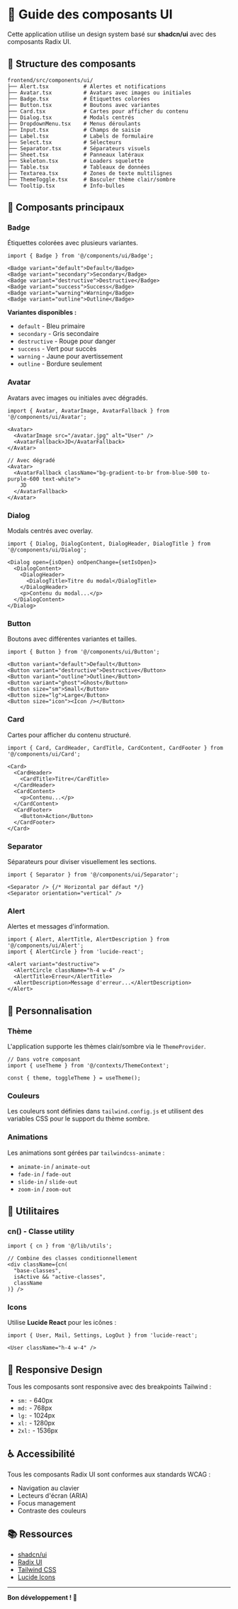 # 🎨 Guide des composants UI

Cette application utilise un design system basé sur **shadcn/ui** avec des composants Radix UI.

## 📁 Structure des composants

```
frontend/src/components/ui/
├── Alert.tsx           # Alertes et notifications
├── Avatar.tsx          # Avatars avec images ou initiales
├── Badge.tsx           # Étiquettes colorées
├── Button.tsx          # Boutons avec variantes
├── Card.tsx            # Cartes pour afficher du contenu
├── Dialog.tsx          # Modals centrés
├── DropdownMenu.tsx    # Menus déroulants
├── Input.tsx           # Champs de saisie
├── Label.tsx           # Labels de formulaire
├── Select.tsx          # Sélecteurs
├── Separator.tsx       # Séparateurs visuels
├── Sheet.tsx           # Panneaux latéraux
├── Skeleton.tsx        # Loaders squelette
├── Table.tsx           # Tableaux de données
├── Textarea.tsx        # Zones de texte multilignes
├── ThemeToggle.tsx     # Basculer thème clair/sombre
└── Tooltip.tsx         # Info-bulles
```

## 🎯 Composants principaux

### Badge

Étiquettes colorées avec plusieurs variantes.

```tsx
import { Badge } from '@/components/ui/Badge';

<Badge variant="default">Default</Badge>
<Badge variant="secondary">Secondary</Badge>
<Badge variant="destructive">Destructive</Badge>
<Badge variant="success">Success</Badge>
<Badge variant="warning">Warning</Badge>
<Badge variant="outline">Outline</Badge>
```

**Variantes disponibles :**
- `default` - Bleu primaire
- `secondary` - Gris secondaire
- `destructive` - Rouge pour danger
- `success` - Vert pour succès
- `warning` - Jaune pour avertissement
- `outline` - Bordure seulement

### Avatar

Avatars avec images ou initiales avec dégradés.

```tsx
import { Avatar, AvatarImage, AvatarFallback } from '@/components/ui/Avatar';

<Avatar>
  <AvatarImage src="/avatar.jpg" alt="User" />
  <AvatarFallback>JD</AvatarFallback>
</Avatar>

// Avec dégradé
<Avatar>
  <AvatarFallback className="bg-gradient-to-br from-blue-500 to-purple-600 text-white">
    JD
  </AvatarFallback>
</Avatar>
```

### Dialog

Modals centrés avec overlay.

```tsx
import { Dialog, DialogContent, DialogHeader, DialogTitle } from '@/components/ui/Dialog';

<Dialog open={isOpen} onOpenChange={setIsOpen}>
  <DialogContent>
    <DialogHeader>
      <DialogTitle>Titre du modal</DialogTitle>
    </DialogHeader>
    <p>Contenu du modal...</p>
  </DialogContent>
</Dialog>
```

### Button

Boutons avec différentes variantes et tailles.

```tsx
import { Button } from '@/components/ui/Button';

<Button variant="default">Default</Button>
<Button variant="destructive">Destructive</Button>
<Button variant="outline">Outline</Button>
<Button variant="ghost">Ghost</Button>
<Button size="sm">Small</Button>
<Button size="lg">Large</Button>
<Button size="icon"><Icon /></Button>
```

### Card

Cartes pour afficher du contenu structuré.

```tsx
import { Card, CardHeader, CardTitle, CardContent, CardFooter } from '@/components/ui/Card';

<Card>
  <CardHeader>
    <CardTitle>Titre</CardTitle>
  </CardHeader>
  <CardContent>
    <p>Contenu...</p>
  </CardContent>
  <CardFooter>
    <Button>Action</Button>
  </CardFooter>
</Card>
```

### Separator

Séparateurs pour diviser visuellement les sections.

```tsx
import { Separator } from '@/components/ui/Separator';

<Separator /> {/* Horizontal par défaut */}
<Separator orientation="vertical" />
```

### Alert

Alertes et messages d'information.

```tsx
import { Alert, AlertTitle, AlertDescription } from '@/components/ui/Alert';
import { AlertCircle } from 'lucide-react';

<Alert variant="destructive">
  <AlertCircle className="h-4 w-4" />
  <AlertTitle>Erreur</AlertTitle>
  <AlertDescription>Message d'erreur...</AlertDescription>
</Alert>
```

## 🎨 Personnalisation

### Thème

L'application supporte les thèmes clair/sombre via le `ThemeProvider`.

```tsx
// Dans votre composant
import { useTheme } from '@/contexts/ThemeContext';

const { theme, toggleTheme } = useTheme();
```

### Couleurs

Les couleurs sont définies dans `tailwind.config.js` et utilisent des variables CSS pour le support du thème sombre.

### Animations

Les animations sont gérées par `tailwindcss-animate` :
- `animate-in` / `animate-out`
- `fade-in` / `fade-out`
- `slide-in` / `slide-out`
- `zoom-in` / `zoom-out`

## 🔧 Utilitaires

### cn() - Classe utility

```tsx
import { cn } from '@/lib/utils';

// Combine des classes conditionnellement
<div className={cn(
  "base-classes",
  isActive && "active-classes",
  className
)} />
```

### Icons

Utilise **Lucide React** pour les icônes :

```tsx
import { User, Mail, Settings, LogOut } from 'lucide-react';

<User className="h-4 w-4" />
```

## 📱 Responsive Design

Tous les composants sont responsive avec des breakpoints Tailwind :
- `sm:` - 640px
- `md:` - 768px
- `lg:` - 1024px
- `xl:` - 1280px
- `2xl:` - 1536px

## ♿ Accessibilité

Tous les composants Radix UI sont conformes aux standards WCAG :
- Navigation au clavier
- Lecteurs d'écran (ARIA)
- Focus management
- Contraste des couleurs

## 📚 Ressources

- [shadcn/ui](https://ui.shadcn.com/)
- [Radix UI](https://www.radix-ui.com/)
- [Tailwind CSS](https://tailwindcss.com/)
- [Lucide Icons](https://lucide.dev/)

---

**Bon développement ! 🚀**
